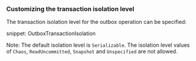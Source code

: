 ### Customizing the transaction isolation level

The transaction isolation level for the outbox operation can be specified:

snippet: OutboxTransactionIsolation

Note: The default isolation level is `Serializable`. The isolation level values of `Chaos`, `ReadUncommitted`, `Snapshot` and `Unspecified` are not allowed.